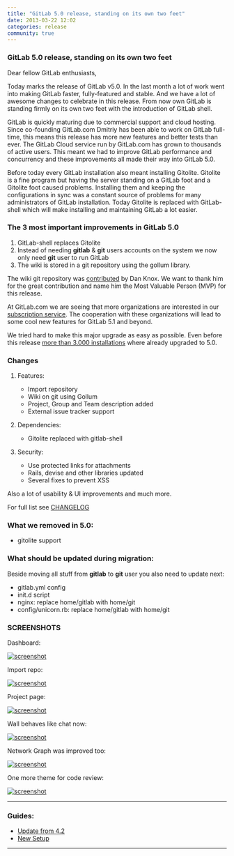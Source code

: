 ```yaml
---
title: "GitLab 5.0 release, standing on its own two feet"
date: 2013-03-22 12:02
categories: release
community: true
---
```


### GitLab 5.0 release, standing on its own two feet

Dear fellow GitLab enthusiasts,

Today marks the release of GitLab v5.0. In the last month a lot of work went into making GitLab faster, fully-featured and stable. And we have a lot of awesome changes to celebrate in this release. From now own GitLab is standing firmly on its own two feet with the introduction of GitLab shell.

<!-- more -->

GitLab is quickly maturing due to commercial support and cloud hosting. Since co-founding GitLab.com Dmitriy has been able to work on GitLab full-time, this means this release has more new features and better tests than ever. The GitLab Cloud service run by GitLab.com has grown to thousands of active users. This meant we had to improve GitLab performance and concurrency and these improvements all made their way into GitLab 5.0.

Before today every GitLab installation also meant installing Gitolite. Gitolite is a fine program but having the server standing on a GitLab foot and a Gitolite foot caused problems. Installing them and keeping the configurations in sync was a constant source of problems for many administrators of GitLab installation. Today Gitolite is replaced with GitLab-shell which will make installing and maintaining GitLab a lot easier.

### The 3 most important improvements in GitLab 5.0

1. GitLab-shell replaces Gitolite
2. Instead of needing __gitlab__ & __git__ users accounts on the system we now only need __git__ user to run GitLab
3. The wiki is stored in a git repository using the gollum library.

The wiki git repository was [contributed](https://github.com/gitlabhq/gitlabhq/pull/3183) by Dan Knox. We want to thank him for the great contribution and name him the Most Valuable Person (MVP) for this release.

At GitLab.com we are seeing that more organizations are interested in our [subscription service](http://blog.gitlab.com/subscription/). The cooperation with these organizations will lead to some cool new features for GitLab 5.1 and beyond.

We tried hard to make this major upgrade as easy as possible. Even before this release [more than 3.000 installations](http://rubygems.org/gems/gitlab_meta/versions/5.0) where already upgraded to 5.0.


### Changes

1. Features:

    * Import repository
    * Wiki on git using Gollum
    * Project, Group and Team description added
    * External issue tracker support

2. Dependencies:

    * Gitolite replaced with gitlab-shell

3. Security:

    * Use protected links for attachments
    * Rails, devise and other libraries updated
    * Several fixes to prevent XSS


Also a lot of usability & UI improvements and much more.

For full list see [CHANGELOG](https://github.com/gitlabhq/gitlabhq/blob/master/CHANGELOG)


### What we removed in 5.0:

* gitolite support

### What should be updated during migration:

Beside moving all stuff from __gitlab__ to __git__ user you also need to update next:

* gitlab.yml config
* init.d script
* nginx: replace home/gitlab with home/git
* config/unicorn.rb: replace home/gitlab with home/git


### SCREENSHOTS
Dashboard:

[![screenshot](/images/5_0/dashboard.png)](/images/5_0/dashboard.png)

Import repo:

[![screenshot](/images/5_0/import.png)](/images/5_0/import.png)

Project page:

[![screenshot](/images/5_0/project_page.png)](/images/5_0/project_page.png)

Wall behaves like chat now:

[![screenshot](/images/5_0/wall.png)](/images/5_0/wall.png)

Network Graph was improved too:

[![screenshot](/images/5_0/network.png)](/images/5_0/network.png)

One more theme for code review:

[![screenshot](/images/5_0/solarized.png)](/images/5_0/solarized.png)


- - -

### Guides:

* [Update from 4.2](https://github.com/gitlabhq/gitlabhq/wiki/From-4.2-to-5.0)
* [New Setup](https://github.com/gitlabhq/gitlabhq/blob/5-0-stable/doc/install/installation.md)

- - -

